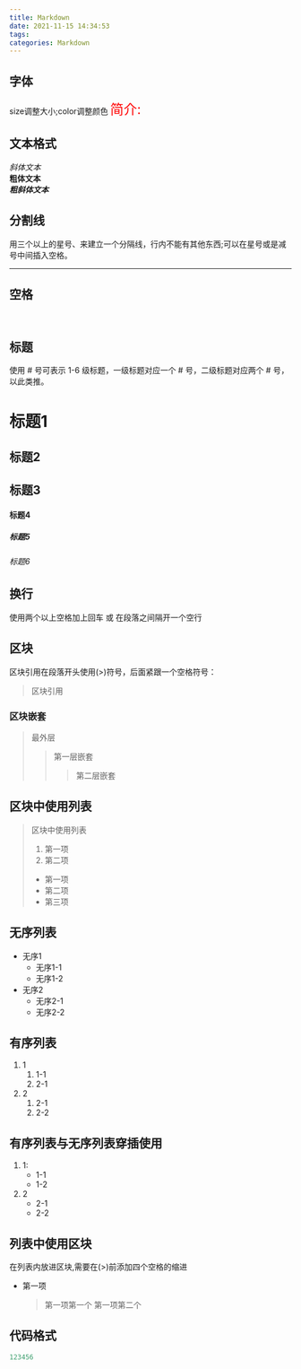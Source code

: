 ```yaml
---
title: Markdown
date: 2021-11-15 14:34:53
tags: 
categories: Markdown
---
```


## 字体
size调整大小;color调整颜色
<font size='5' color='red' >简介:</font>

## 文本格式
*斜体文本*  
**粗体文本**  
***粗斜体文本***

## 分割线
用三个以上的星号、来建立一个分隔线，行内不能有其他东西;可以在星号或是减号中间插入空格。   
***

## 空格
&nbsp;&nbsp;

## 标题
使用 # 号可表示 1-6 级标题，一级标题对应一个 # 号，二级标题对应两个 # 号，以此类推。
# 标题1
## 标题2
## 标题3
#### 标题4
##### 标题5
###### 标题6

## 换行
使用两个以上空格加上回车 或 在段落之间隔开一个空行


## 区块
区块引用在段落开头使用(>)符号，后面紧跟一个空格符号：
> 区块引用

### 区块嵌套
> 最外层
> > 第一层嵌套
> > > 第二层嵌套

## 区块中使用列表
> 区块中使用列表
> 1. 第一项
> 2. 第二项
> + 第一项
> + 第二项
> + 第三项



## 无序列表
- 无序1
    - 无序1-1
    - 无序1-2
- 无序2
    - 无序2-1
    - 无序2-2

## 有序列表
1. 1
    1. 1-1
    2. 2-1 
2. 2
    1. 2-1
    2. 2-2

## 有序列表与无序列表穿插使用
1. 1:
    - 1-1
    - 1-2
2. 2
    - 2-1
    - 2-2

## 列表中使用区块
在列表内放进区块,需要在(>)前添加四个空格的缩进
* 第一项
    > 第一项第一个
    > 第一项第二个

## 代码格式
``` JavaScript
123456
```


